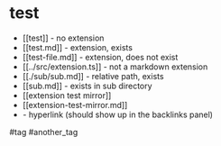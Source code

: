 # test

- [[test]] - no extension
- [[test.md]] - extension, exists
- [[test-file.md]] - extension, does not exist
- [[../src/extension.ts]] - not a markdown extension
- [[./sub/sub.md]] - relative path, exists
- [[sub.md]] - exists in sub directory
- [[extension test mirror]]
- [[extension-test-mirror.md]]
- [](test) - hyperlink (should show up in the backlinks panel)

#tag #another_tag